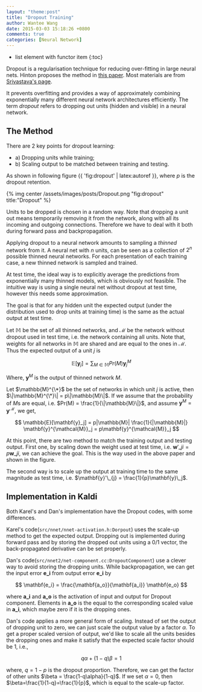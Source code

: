 ```yaml
---
layout: "theme:post"
title: "Dropout Training"
author: Wantee Wang
date: 2015-03-03 15:18:26 +0800
comments: true
categories: [Neural Network]
---
```


* list element with functor item
{:toc}

Dropout is a regularisation technique for reducing over-fitting in large neural nets. Hinton proposes the method in [this paper](http://arxiv.org/abs/1207.0580). 
Most materials are from [Srivastava's page](http://www.cs.toronto.edu/~nitish/dropout/).
 
It prevents overfitting and provides a way of approximately combining exponentially many different neural network architectures efficiently. The term *dropout* refers to dropping out units (hidden and visible) in a neural network.

## The Method

There are 2 key points for dropout learning: 

* a) Dropping units while training; 
* b) Scaling output to be matched between training and testing. 

As shown in following figure {{ 'fig:dropout' | latex:autoref }}, where $p$ is the dropout retention.

{% img center /assets/images/posts/Dropout.png "fig:dropout" title:"Dropout" %}

Units to be dropped is chosen in a random way. Note that dropping a unit out means temporarily removing it from the network, along with all its incoming and outgoing connections. Therefore we have to deal with it both during forward pass and backpropagation.

Applying dropout to a neural network amounts to sampling a *thinned* network from it. A neural net with $n$ units, can be seen as a collection of $2^n$ possible thinned neural networks. For each presentation of each training case, a new thinned network is sampled and trained. 

At test time, the ideal way is to explicitly average the predictions from exponentially many thinned models, which is obviously not feasible. The intuitive way is using a single neural net without dropout at test time, however this needs some approximation. 

The goal is that for any hidden unit the expected output (under the distribution used to drop units at training time) is the same as the actual output at test time.

Let $\mathbb{M}$ be the set of all thinned networks, and $\mathcal{M}$ be the network without dropout used in test time, i.e. the network containing all units. Note that, weights for all networks in $\mathbb{M}$ are shared and are equal to the ones in $\mathcal{M}$. Thus the expected output of a unit $j$ is 

$$
\mathbb{E}[\mathbf{y}_j] = \sum_{M \in \mathbb{M}}{Pr(M)\mathbf{y}^{M}_j}
$$

Where, $\mathbf{y}^{M}$ is the output of thinned network $M$.

Let $\mathbb{M}^{\*}$ be the set of networks in which unit $j$ is active, then $\|\mathbb{M}^{\*}\| = p\|\mathbb{M}\|$. If we assume that the probability of $M$s are equal, i.e. $Pr(M) = \frac{1}{\|\mathbb{M}\|}$, and assume $\mathbf{y}^{M} = \mathbf{y}^{\mathcal{M}}$, we get,

$$
\mathbb{E}[\mathbf{y}_j] = p|\mathbb{M}| \frac{1}{|\mathbb{M}|} \mathbf{y}^{\mathcal{M}}_j = p\mathbf{y}^{\mathcal{M}}_j
$$

At this point, there are two method to match the training output and testing output.
First one, by scaling down the weight used at test time, i.e. $\mathbf{w}'\_{ji} = p\mathbf{w}\_{ji}$, we can achieve the goal. This is the way used in the above paper and shown in the figure.

The second way is to scale up the output at training time to the same magnitude as test time, i.e. $\mathbf{y}'\_{j} = \frac{1}{p}\mathbf{y}\_j$.

## Implementation in Kaldi

Both Karel's and Dan's implementation have the Dropout codes, with some differences.

Karel's code(`src/nnet/nnet-activation.h:Dorpout`) uses the scale-up method to get the expected output. Dropping out is implemented during forward pass and by storing the dropped out units using a 0/1 vector, the back-propagated derivative can be set properly.

Dan's code(`src/nnet2/net-component.cc:DropoutComponent`) use a clever way to avoid storing the dropping units. While backpropagation, we can get the input error $\mathbf{e\_i}$ from output error $\mathbf{e\_i}$ by

$$
\mathbf{e_i} = \frac{\mathbf{a_o}}{\mathbf{a_i}} \mathbf{e_o}
$$

where $\mathbf{a\_i}$ and $\mathbf{a\_o}$ is the activation of input and output for Dropout component. Elements in $\mathbf{a\_o}$ is the equal to the corresponding scaled value in $\mathbf{a\_i}$, which maybe zero if it is the dropping ones.

Dan's code applies a more general form of scaling. Instead of set the output of dropping unit to zero, we can just scale the output value by a factor $\alpha$. To get a proper scaled version of output, we'd like to scale all the units besides the dropping ones and make it satisfy that the expected scale factor should be 1, i.e.,

$$
q \alpha + (1-q)\beta = 1
$$

where, $q=1-p$ is the dropout proportion. Therefore, we can get the factor of other units $\beta = \frac{1-q\alpha}{1-q}$. If we set $\alpha=0$, then $\beta=\frac{1}{1-q}=\frac{1}{p}$, which is equal to the scale-up factor.

